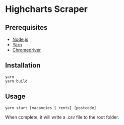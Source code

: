 # Highcharts Scraper

## Prerequisites
- [Node.js](https://nodejs.org/en/download/)
- [Yarn](https://classic.yarnpkg.com/en/docs/install/#windows-stable)
- [Chromedriver](https://www.selenium.dev/documentation/getting_started/installing_browser_drivers/#chromiumchrome)

## Installation
```
yarn
yarn build
```

## Usage
```
yarn start [vacancies | rents] [postcode]
```
When complete, it will write a .csv file to the root folder.
